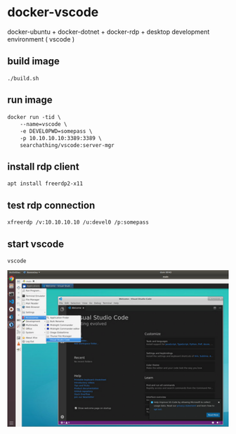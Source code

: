 # docker-vscode

docker-ubuntu + docker-dotnet + docker-rdp + desktop development environment ( vscode )

## build image

```
./build.sh
```

## run image

```
docker run -tid \
	--name=vscode \
	-e DEVEL0PWD=somepass \
	-p 10.10.10.10:3389:3389 \
	searchathing/vscode:server-mgr
```

## install rdp client

```
apt install freerdp2-x11
```

## test rdp connection

```
xfreerdp /v:10.10.10.10 /u:devel0 /p:somepass
```

## start vscode

```
vscode
```

![](rdp-code.png)
